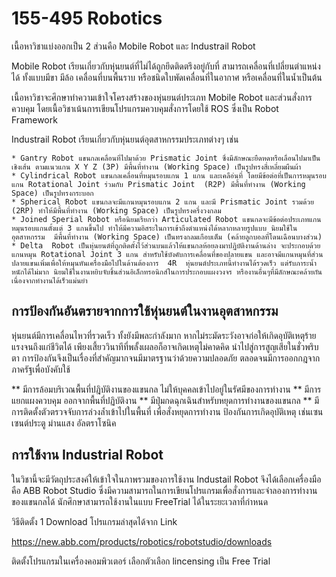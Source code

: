 # 155-495 Robotics

 เนื้อหาวิชาแบ่งออกเป็น  2  ส่วนคือ  Mobile Robot  และ  Industrail Robot
 
Mobile Robot 
    เรียนเกี่ยวกับหุ่นยนต์ที่ไม่ได้ถูกยึดติดตรึงอยู่กับที่ สามารถเคลื่อนที่เปลี่ยนตำแหน่งได้ ทั้งแบบมีขา มีล้อ  เคลื่อนที่บนพื้นราบ  หรือชนิดใบพัดเคลื่อนที่ในอากาศ  หรือเคลื่อนที่ในน้ำเป็นต้น
 
เนื้อหาวิชาจะศึกษาทำความเข้าใจโครงสร้างของหุ่นยนต์ประเภท Mobile Robot และส่วนสั่งการควบคุม โดยเนื้อวิชาเน้นการเขียนโปรแกรมควบคุมสั่งการโดยใช้   ROS  ซึ่งเป็น Robot Framework

Industrail Robot 
    เรียนเกี่ยวกับหุ่นยนต์อุตสาหกรรมประเภทต่างๆ เช่น 
    
    * Gantry Robot แขนกลเคลื่อนที่ไปมาด้วย Prismatic Joint ซึ่งมีลักษณะยืดหดหรือเลื่อนไปมาเป็นเชิงเส้น ตามแนวแกน X Y Z (3P) มีพื้นที่ทำงาน (Working Space) เป็นรูปทรงสี่เหลี่ยมผืนผ้า
    * Cylindrical Robot แขนกลเคลื่อนที่หมุนรอบแกน 1 แกน และเคลือ่นที่ โดยมีข้อต่อที่เป็นการหมุนรอบแกน Rotational Joint ร่วมกับ Prismatic Joint  (R2P) มีพื้นที่ทำงาน (Working Space) เป็นรูปทรงกระบอก 
    * Spherical Robot แขนกลจะมีแกนหมุนรอบแกน 2 แกน และมี Prismatic Joint รวมด้วย (2RP) ทำให้มีพื้นที่ทำงาน (Working Space) เป็นรูปทรงครึ่งวงกลม
    * Joined Sperial Robot หรือนิยมเรียกว่า Articulated Robot แขนกลจะมีข้อต่อประเภทแกนหมุนรอบแกนตั้งแต่ 3 แกนขึ้นไป ทำให้มีความอิสระในการเข้าถึงตำแหน่งได้หลากหลายรูปแบบ นิยมใช้ในอุตสาหกรรม  มีพื้นที่ทำงาน (Working Space) เป็นทรงกลมเกือบเต็ม (คล้ายลูกบอลที่โดนเฉือนบางส่วน)
    * Delta  Robot เป็นหุ่นยนต์ที่ถูกติดตั้งไว้ส่วนบนแล้วให้แขนกลห้อยลงมาปฏิบัติงานด้านล่าง จะประกอบด้วยแกนหมุน Rotational Joint 3 แกน สำหรับใช้บังคับการเคลื่อนที่ของปลายแขน และอาจมีแกนหมุนที่ส่วนปลายแขนเพิ่มเพื่อให้หมุนหันเครื่องมือไปในด้านต้องการ  4R  หุ่นยนต์ประเภทนี้ทำงานได้รวดเร็ว แต่รับภาระน้ำหนักได้ไม่มาก นิยมใช้ในงานหยิบจับชิ้นส่วนอิเล็กทรอนิกส์ในการประกอบแผงวงจร หรืองานอื่นๆที่มีลักษณะคล้ายกัน เนื่องจากทำงานได้เร็วแม่นยำ

## การป้องกันอันตรายจากการใช้หุ่นยนต์ในงานอุตสาหกรรม
 หุ่นยนต์มีการเคลื่อนไหวที่รวดเร็ว ทั้งยังมีพละกำลังมาก หากไม่ระมัดระวังอาจก่อให้เกิดอุบัติเหตุร้ายแรงจนถึงแก่ชีวิตได้ เพียงเสี้ยววินาทีที่พลั้งเผลอก็อาจเกิดเหตุไม่คาดคิด นำไปสู่การสูญเสียในชั่วพริบตา 
 การป้องกันจึงเป็นเรื่องที่สำคัญมากจนมีมาตรฐานว่าด้วยความปลอดภัย ตลอดจนมีการออกกฎจากภาครัฐเพื่อบังคับใช้ 
 
 ** มีการล้อมบริเวณพื้นที่ปฎิบัติงานของแขนกล ไม่ให้บุคคลเข้าไปอยู่ในรัศมีของการทำงาน
 ** มีการแยกแผงควบคุม ออกจากพื้นที่ปฏิบัติงาน 
 ** มีปุ่มกดฉุกเฉินสำหรับหยุดการทำงานของแขนกล 
 ** มีการติดตั้งตัวตรวจจับการล่วงล้ำเข้าไปในพื้นที่ เพื่อสั่งหยุดการทำงาน ป้องกันการเกิดอุบัติเหตุ   เช่นเซนเซนต์ประตู  ม่านแสง  อัลตราโซนิค
  

 ## การใช้งาน Industrial Robot 
 
 ในวิชานี้จะมีวัตถุประสงค์ให้เข้าใจในภาพรวมของการใช้งาน Industail Robot จึงได้เลือกเครื่องมือคือ ABB Robot Studio ซึ่งมีความสามารถในการเขียนโปรแกรมเพื่อสั่งการและจำลองการทำงานของแขนกลได้
 นักศึกษาสามารถใช้งานในแบบ FreeTrial ได้ในระยะเวลาที่กำหนด 
 
 วิธีติดตั้ง
  1 Download โปรแกรมล่าสุดได้จาก Link
  
  https://new.abb.com/products/robotics/robotstudio/downloads
  
 
  ติดตั้งโปรแกรมในเครื่องคอมพิวเตอร์ เลือกตัวเลือก lincensing เป็น Free Trial
  
  
